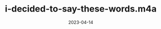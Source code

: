 ---
title: "i-decided-to-say-these-words.m4a"
type: spoken
spoken: "/assets/spoken/i-decided-to-say-these-words.m4a"
date: 2023-04-14
---